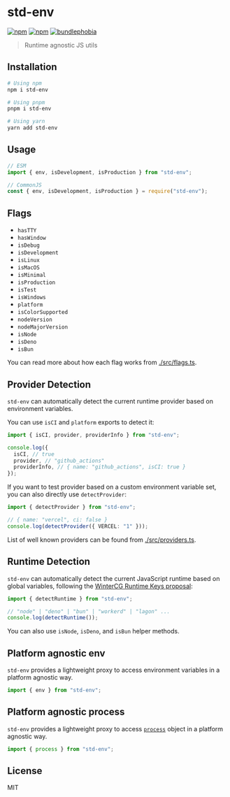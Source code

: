 # std-env

[![npm](https://img.shields.io/npm/dm/std-env.svg?style=flat-square)](http://npmjs.com/package/std-env)
[![npm](https://img.shields.io/npm/v/std-env.svg?style=flat-square)](http://npmjs.com/package/std-env)
[![bundlephobia](https://img.shields.io/bundlephobia/min/std-env/latest.svg?style=flat-square)](https://bundlephobia.com/result?p=std-env)

> Runtime agnostic JS utils

## Installation

```sh
# Using npm
npm i std-env

# Using pnpm
pnpm i std-env

# Using yarn
yarn add std-env
```

## Usage

```js
// ESM
import { env, isDevelopment, isProduction } from "std-env";

// CommonJS
const { env, isDevelopment, isProduction } = require("std-env");
```

## Flags

- `hasTTY`
- `hasWindow`
- `isDebug`
- `isDevelopment`
- `isLinux`
- `isMacOS`
- `isMinimal`
- `isProduction`
- `isTest`
- `isWindows`
- `platform`
- `isColorSupported`
- `nodeVersion`
- `nodeMajorVersion`
- `isNode`
- `isDeno`
- `isBun`

You can read more about how each flag works from [./src/flags.ts](./src/flags.ts).

## Provider Detection

`std-env` can automatically detect the current runtime provider based on environment variables.

You can use `isCI` and `platform` exports to detect it:

```ts
import { isCI, provider, providerInfo } from "std-env";

console.log({
  isCI, // true
  provider, // "github_actions"
  providerInfo, // { name: "github_actions", isCI: true }
});
```

If you want to test provider based on a custom environment variable set, you can also directly use `detectProvider`:

```ts
import { detectProvider } from "std-env";

// { name: "vercel", ci: false }
console.log(detectProvider({ VERCEL: "1" }));
```

List of well known providers can be found from [./src/providers.ts](./src/providers.ts).

## Runtime Detection

`std-env` can automatically detect the current JavaScript runtime based on global variables, following the [WinterCG Runtime Keys proposal](https://runtime-keys.proposal.wintercg.org/):

```ts
import { detectRuntime } from "std-env";

// "node" | "deno" | "bun" | "workerd" | "lagon" ...
console.log(detectRuntime());
```

You can also use `isNode`, `isDeno`, and `isBun` helper methods.

## Platform agnostic env

`std-env` provides a lightweight proxy to access environment variables in a platform agnostic way.

```ts
import { env } from "std-env";
```

## Platform agnostic process

`std-env` provides a lightweight proxy to access [`process`](https://nodejs.org/api/process.html) object in a platform agnostic way.

```ts
import { process } from "std-env";
```

## License

MIT
